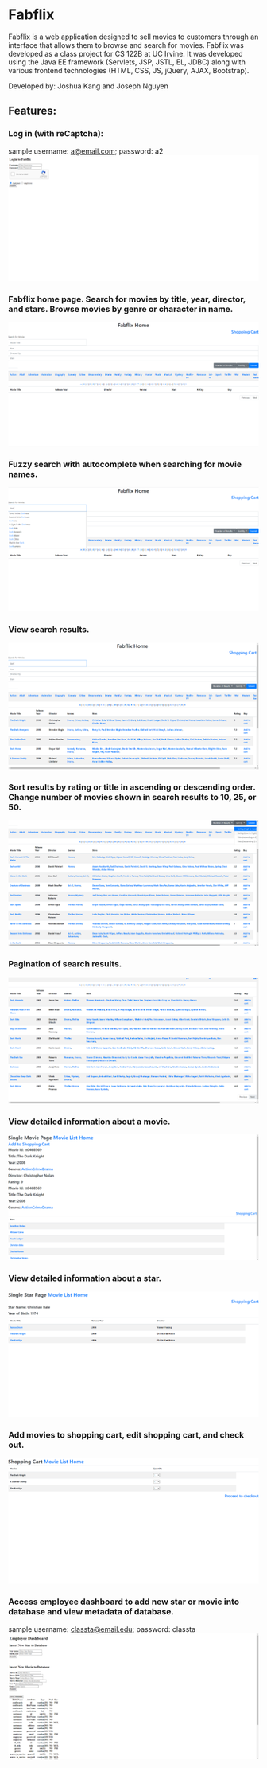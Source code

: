 # Fabflix

Fabflix is a web application designed to sell movies to customers through an interface that allows them to browse and search for movies. 
Fabflix was developed as a class project for CS 122B at UC Irvine. 
It was developed using the Java EE framework (Servlets, JSP, JSTL, EL, JDBC) 
along with various frontend technologies (HTML, CSS, JS, jQuery, AJAX, Bootstrap).

Developed by: Joshua Kang and Joseph Nguyen

## Features:

### Log in (with reCaptcha):
sample username: a@email.com; password: a2
![ScreenShot](https://github.com/joshdkang/Fabflix/blob/master/Fabflix%20Screenshots/Login.png?raw=true)

### Fabflix home page. Search for movies by title, year, director, and stars. Browse movies by genre or character in name.
![ScreenShot](https://github.com/joshdkang/Fabflix/blob/master/Fabflix%20Screenshots/Fabflix%20Home.png)

### Fuzzy search with autocomplete when searching for movie names.  
![ScreenShot](https://github.com/joshdkang/Fabflix/blob/master/Fabflix%20Screenshots/Search%20Autocomplete.png?raw=true)

### View search results.
![ScreenShot](https://github.com/joshdkang/Fabflix/blob/master/Fabflix%20Screenshots/Search%20Results.png?raw=true)

### Sort results by rating or title in ascending or descending order. Change number of movies shown in search results to 10, 25, or 50.
![ScreenShot](https://github.com/joshdkang/Fabflix/blob/master/Fabflix%20Screenshots/Results%20Sorting.png?raw=true)

### Pagination of search results.
![ScreenShot](https://github.com/joshdkang/Fabflix/blob/master/Fabflix%20Screenshots/Pagination.png?raw=true)

### View detailed information about a movie.
![ScreenShot](https://github.com/joshdkang/Fabflix/blob/master/Fabflix%20Screenshots/Movie%20Page.png?raw=true)

### View detailed information about a star.
![ScreenShot](https://github.com/joshdkang/Fabflix/blob/master/Fabflix%20Screenshots/Single%20Star%20Page.png?raw=true)

### Add movies to shopping cart, edit shopping cart, and check out.
![ScreenShot](https://github.com/joshdkang/Fabflix/blob/master/Fabflix%20Screenshots/Shopping%20Cart.png?raw=true)

### Access employee dashboard to add new star or movie into database and view metadata of database. 
sample username: classta@email.edu; password: classta
![ScreenShot](https://github.com/joshdkang/Fabflix/blob/master/Fabflix%20Screenshots/Employee%20Dashboard.png?raw=true)
